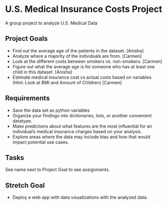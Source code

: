 # U.S. Medical Insurance Costs Project
A group project to analyze U.S. Medical Data

## Project Goals
* Find out the average age of the patients in the dataset. [Anisha]
* Analyze where a majority of the individuals are from. [Carmen]
* Look at the different costs between smokers vs. non-smokers. [Carmen]
* Figure out what the average age is for someone who has at least one child in this dataset. [Anisha]
* Estimate medical insurance cost vs actual costs based on variables. (Hint: Look at BMI and Amount of Children) [Carmen]

## Requirements
* Save the data set as python variables
* Organize your findings into dictionaries, lists, or another convenient datatype.
* Make predictions about what features are the most influential for an individual’s medical insurance charges based on your analysis.
* Explore areas where the data may include bias and how that would impact potential use cases.

## Tasks
See name next to Project Goal to see assignments.

## Stretch Goal
* Deploy a web app with data visualizations with the analyzed data.
